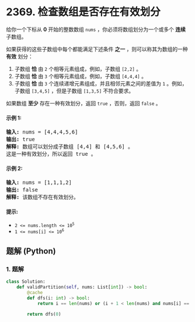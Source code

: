 # 2369. 检查数组是否存在有效划分
给你一个下标从 **0** 开始的整数数组 `nums` ，你必须将数组划分为一个或多个 **连续** 子数组。

如果获得的这些子数组中每个都能满足下述条件 **之一** ，则可以称其为数组的一种 **有效** 划分：
1. 子数组 **恰** 由 `2` 个相等元素组成，例如，子数组 `[2,2]` 。
2. 子数组 **恰** 由 `3` 个相等元素组成，例如，子数组 `[4,4,4]` 。
3. 子数组 **恰** 由 `3` 个连续递增元素组成，并且相邻元素之间的差值为 `1` 。例如，子数组 `[3,4,5]` ，但是子数组 `[1,3,5]` 不符合要求。

如果数组 **至少** 存在一种有效划分，返回 `true` ，否则，返回 `false` 。

#### 示例 1:
<pre>
<strong>输入:</strong> nums = [4,4,4,5,6]
<strong>输出:</strong> true
<strong>解释:</strong> 数组可以划分成子数组 [4,4] 和 [4,5,6] 。
这是一种有效划分，所以返回 true 。
</pre>

#### 示例 2:
<pre>
<strong>输入:</strong> nums = [1,1,1,2]
<strong>输出:</strong> false
<strong>解释:</strong> 该数组不存在有效划分。
</pre>

#### 提示:
* <code>2 <= nums.length <= 10<sup>5</sup></code>
* <code>1 <= nums[i] <= 10<sup>6</sup></code>

## 题解 (Python)

### 1. 题解
```Python
class Solution:
    def validPartition(self, nums: List[int]) -> bool:
        @cache
        def dfs(i: int) -> bool:
            return i == len(nums) or (i + 1 < len(nums) and nums[i] == nums[i + 1] and dfs(i + 2)) or (i + 2 < len(nums) and nums[i] == nums[i + 1] == nums[i + 2] and dfs(i + 3)) or (i + 2 < len(nums) and nums[i] == nums[i + 1] - 1 == nums[i + 2] - 2 and dfs(i + 3))

        return dfs(0)
```
